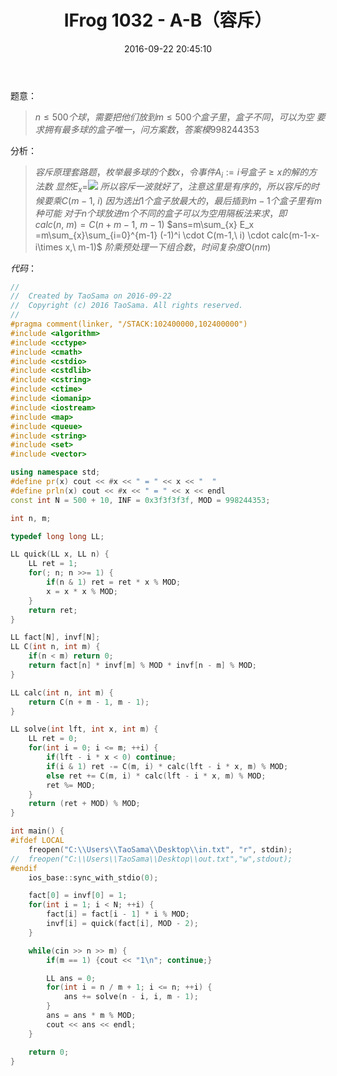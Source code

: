 ﻿---
title: IFrog 1032 - A-B（容斥）
categories:
  - 数学
  - 容斥
  - 
tags:
  - 容斥
  - 
  - 
date: 2016-09-22 20:45:10
toc: 
---

题意： 
>$n\le 500个球，需要把他们放到m\le 500个盒子里，盒子不同，可以为空$
$要求拥有最多球的盒子唯一，问方案数，答案模998244353$

<!-- more -->
分析：
>$容斥原理套路题，枚举最多球的个数x，令事件A_i:=i号盒子\ge x的解的方法数$
$显然E_x=$![](http://7xru22.com1.z0.glb.clouddn.com/16-9-21/99036938.jpg)
$所以容斥一波就好了，注意这里是有序的，所以容斥的时候要乘C(m-1,\ i)$
$因为选出1个盒子放最大的，最后插到m-1个盒子里有m种可能$
$对于n个球放进m个不同的盒子可以为空用隔板法来求，即calc(n,\ m)=C(n+m-1,\ m-1)$
$ans=m\sum_{x} E_x =m\sum_{x}\sum_{i=0}^{m-1} (-1)^i \cdot C(m-1,\ i) \cdot calc(m-1-x-i\times x,\ m-1)$
$阶乘预处理一下组合数，时间复杂度O(nm)$

$代码：$
```cpp
//
//  Created by TaoSama on 2016-09-22
//  Copyright (c) 2016 TaoSama. All rights reserved.
//
#pragma comment(linker, "/STACK:102400000,102400000")
#include <algorithm>
#include <cctype>
#include <cmath>
#include <cstdio>
#include <cstdlib>
#include <cstring>
#include <ctime>
#include <iomanip>
#include <iostream>
#include <map>
#include <queue>
#include <string>
#include <set>
#include <vector>

using namespace std;
#define pr(x) cout << #x << " = " << x << "  "
#define prln(x) cout << #x << " = " << x << endl
const int N = 500 + 10, INF = 0x3f3f3f3f, MOD = 998244353;

int n, m;

typedef long long LL;

LL quick(LL x, LL n) {
    LL ret = 1;
    for(; n; n >>= 1) {
        if(n & 1) ret = ret * x % MOD;
        x = x * x % MOD;
    }
    return ret;
}

LL fact[N], invf[N];
LL C(int n, int m) {
    if(n < m) return 0;
    return fact[n] * invf[m] % MOD * invf[n - m] % MOD;
}

LL calc(int n, int m) {
    return C(n + m - 1, m - 1);
}

LL solve(int lft, int x, int m) {
    LL ret = 0;
    for(int i = 0; i <= m; ++i) {
        if(lft - i * x < 0) continue;
        if(i & 1) ret -= C(m, i) * calc(lft - i * x, m) % MOD;
        else ret += C(m, i) * calc(lft - i * x, m) % MOD;
        ret %= MOD;
    }
    return (ret + MOD) % MOD;
}

int main() {
#ifdef LOCAL
    freopen("C:\\Users\\TaoSama\\Desktop\\in.txt", "r", stdin);
//  freopen("C:\\Users\\TaoSama\\Desktop\\out.txt","w",stdout);
#endif
    ios_base::sync_with_stdio(0);

    fact[0] = invf[0] = 1;
    for(int i = 1; i < N; ++i) {
        fact[i] = fact[i - 1] * i % MOD;
        invf[i] = quick(fact[i], MOD - 2);
    }

    while(cin >> n >> m) {
        if(m == 1) {cout << "1\n"; continue;}

        LL ans = 0;
        for(int i = n / m + 1; i <= n; ++i) {
            ans += solve(n - i, i, m - 1);
        }
        ans = ans * m % MOD;
        cout << ans << endl;
    }

    return 0;
}
```